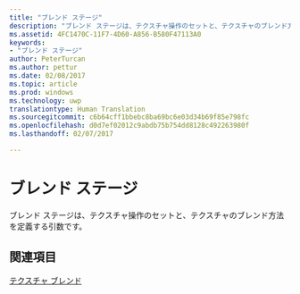 ```yaml
---
title: "ブレンド ステージ"
description: "ブレンド ステージは、テクスチャ操作のセットと、テクスチャのブレンド方法を定義する引数です。"
ms.assetid: 4FC1470C-11F7-4D60-A856-B580F47113A0
keywords:
- "ブレンド ステージ"
author: PeterTurcan
ms.author: pettur
ms.date: 02/08/2017
ms.topic: article
ms.prod: windows
ms.technology: uwp
translationtype: Human Translation
ms.sourcegitcommit: c6b64cff1bbebc8ba69bc6e03d34b69f85e798fc
ms.openlocfilehash: d0d7ef02012c9abdb75b754dd8128c492263980f
ms.lasthandoff: 02/07/2017

---
```


# <a name="blending-stages"></a>ブレンド ステージ


ブレンド ステージは、テクスチャ操作のセットと、テクスチャのブレンド方法を定義する引数です。

## <a name="span-idrelated-topicsspanrelated-topics"></a><span id="related-topics"></span>関連項目


[テクスチャ ブレンド](texture-blending.md)

 

 





